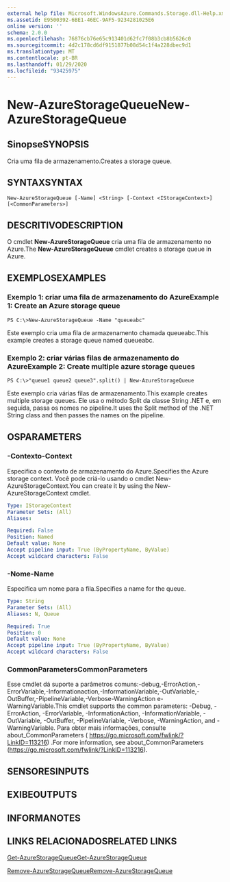 ```yaml
---
external help file: Microsoft.WindowsAzure.Commands.Storage.dll-Help.xml
ms.assetid: E9500392-6BE1-46EC-9AF5-9234281025E6
online version: ''
schema: 2.0.0
ms.openlocfilehash: 76876cb76e65c913401d62fc7f08b3cb8b5626c0
ms.sourcegitcommit: 4d2c178cd6df9151877b08d54c1f4a228dbec9d1
ms.translationtype: MT
ms.contentlocale: pt-BR
ms.lasthandoff: 01/29/2020
ms.locfileid: "93425975"
---
```

# <span data-ttu-id="ad634-101">New-AzureStorageQueue</span><span class="sxs-lookup"><span data-stu-id="ad634-101">New-AzureStorageQueue</span></span>

## <span data-ttu-id="ad634-102">Sinopse</span><span class="sxs-lookup"><span data-stu-id="ad634-102">SYNOPSIS</span></span>
<span data-ttu-id="ad634-103">Cria uma fila de armazenamento.</span><span class="sxs-lookup"><span data-stu-id="ad634-103">Creates a storage queue.</span></span>

## <span data-ttu-id="ad634-104">SYNTAX</span><span class="sxs-lookup"><span data-stu-id="ad634-104">SYNTAX</span></span>

```
New-AzureStorageQueue [-Name] <String> [-Context <IStorageContext>] [<CommonParameters>]
```

## <span data-ttu-id="ad634-105">DESCRITIVO</span><span class="sxs-lookup"><span data-stu-id="ad634-105">DESCRIPTION</span></span>
<span data-ttu-id="ad634-106">O cmdlet **New-AzureStorageQueue** cria uma fila de armazenamento no Azure.</span><span class="sxs-lookup"><span data-stu-id="ad634-106">The **New-AzureStorageQueue** cmdlet creates a storage queue in Azure.</span></span>

## <span data-ttu-id="ad634-107">EXEMPLOS</span><span class="sxs-lookup"><span data-stu-id="ad634-107">EXAMPLES</span></span>

### <span data-ttu-id="ad634-108">Exemplo 1: criar uma fila de armazenamento do Azure</span><span class="sxs-lookup"><span data-stu-id="ad634-108">Example 1: Create an Azure storage queue</span></span>
```
PS C:\>New-AzureStorageQueue -Name "queueabc"
```

<span data-ttu-id="ad634-109">Este exemplo cria uma fila de armazenamento chamada queueabc.</span><span class="sxs-lookup"><span data-stu-id="ad634-109">This example creates a storage queue named queueabc.</span></span>

### <span data-ttu-id="ad634-110">Exemplo 2: criar várias filas de armazenamento do Azure</span><span class="sxs-lookup"><span data-stu-id="ad634-110">Example 2: Create multiple azure storage queues</span></span>
```
PS C:\>"queue1 queue2 queue3".split() | New-AzureStorageQueue
```

<span data-ttu-id="ad634-111">Este exemplo cria várias filas de armazenamento.</span><span class="sxs-lookup"><span data-stu-id="ad634-111">This example creates multiple storage queues.</span></span>
<span data-ttu-id="ad634-112">Ele usa o método Split da classe String .NET e, em seguida, passa os nomes no pipeline.</span><span class="sxs-lookup"><span data-stu-id="ad634-112">It uses the Split method of the .NET String class and then passes the names on the pipeline.</span></span>

## <span data-ttu-id="ad634-113">OS</span><span class="sxs-lookup"><span data-stu-id="ad634-113">PARAMETERS</span></span>

### <span data-ttu-id="ad634-114">-Contexto</span><span class="sxs-lookup"><span data-stu-id="ad634-114">-Context</span></span>
<span data-ttu-id="ad634-115">Especifica o contexto de armazenamento do Azure.</span><span class="sxs-lookup"><span data-stu-id="ad634-115">Specifies the Azure storage context.</span></span>
<span data-ttu-id="ad634-116">Você pode criá-lo usando o cmdlet New-AzureStorageContext.</span><span class="sxs-lookup"><span data-stu-id="ad634-116">You can create it by using the New-AzureStorageContext cmdlet.</span></span>

```yaml
Type: IStorageContext
Parameter Sets: (All)
Aliases: 

Required: False
Position: Named
Default value: None
Accept pipeline input: True (ByPropertyName, ByValue)
Accept wildcard characters: False
```

### <span data-ttu-id="ad634-117">-Nome</span><span class="sxs-lookup"><span data-stu-id="ad634-117">-Name</span></span>
<span data-ttu-id="ad634-118">Especifica um nome para a fila.</span><span class="sxs-lookup"><span data-stu-id="ad634-118">Specifies a name for the queue.</span></span>

```yaml
Type: String
Parameter Sets: (All)
Aliases: N, Queue

Required: True
Position: 0
Default value: None
Accept pipeline input: True (ByPropertyName, ByValue)
Accept wildcard characters: False
```

### <span data-ttu-id="ad634-119">CommonParameters</span><span class="sxs-lookup"><span data-stu-id="ad634-119">CommonParameters</span></span>
<span data-ttu-id="ad634-120">Esse cmdlet dá suporte a parâmetros comuns:-debug,-ErrorAction,-ErrorVariable,-Informationaction,-InformationVariable,-OutVariable,-OutBuffer,-PipelineVariable,-Verbose-WarningAction e-WarningVariable.</span><span class="sxs-lookup"><span data-stu-id="ad634-120">This cmdlet supports the common parameters: -Debug, -ErrorAction, -ErrorVariable, -InformationAction, -InformationVariable, -OutVariable, -OutBuffer, -PipelineVariable, -Verbose, -WarningAction, and -WarningVariable.</span></span> <span data-ttu-id="ad634-121">Para obter mais informações, consulte about_CommonParameters ( https://go.microsoft.com/fwlink/?LinkID=113216) .</span><span class="sxs-lookup"><span data-stu-id="ad634-121">For more information, see about_CommonParameters (https://go.microsoft.com/fwlink/?LinkID=113216).</span></span>

## <span data-ttu-id="ad634-122">SENSORES</span><span class="sxs-lookup"><span data-stu-id="ad634-122">INPUTS</span></span>

## <span data-ttu-id="ad634-123">EXIBE</span><span class="sxs-lookup"><span data-stu-id="ad634-123">OUTPUTS</span></span>

## <span data-ttu-id="ad634-124">INFORMA</span><span class="sxs-lookup"><span data-stu-id="ad634-124">NOTES</span></span>

## <span data-ttu-id="ad634-125">LINKS RELACIONADOS</span><span class="sxs-lookup"><span data-stu-id="ad634-125">RELATED LINKS</span></span>

[<span data-ttu-id="ad634-126">Get-AzureStorageQueue</span><span class="sxs-lookup"><span data-stu-id="ad634-126">Get-AzureStorageQueue</span></span>](./Get-AzureStorageQueue.md)

[<span data-ttu-id="ad634-127">Remove-AzureStorageQueue</span><span class="sxs-lookup"><span data-stu-id="ad634-127">Remove-AzureStorageQueue</span></span>](./Remove-AzureStorageQueue.md)


